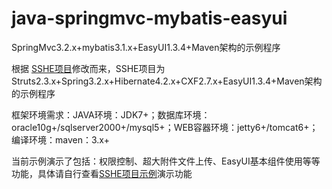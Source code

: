 # java-springmvc-mybatis-easyui

SpringMvc3.2.x+mybatis3.1.x+EasyUI1.3.4+Maven架构的示例程序

根据 [SSHE项目](http://sshe.jeasyuicn.com/)修改而来，SSHE项目为Struts2.3.x+Spring3.2.x+Hibernate4.2.x+CXF2.7.x+EasyUI1.3.4+Maven架构的示例程序

框架环境需求：JAVA环境：JDK7+；数据库环境：oracle10g+/sqlserver2000+/mysql5+；WEB容器环境：jetty6+/tomcat6+；编译环境：maven：3.x+

当前示例演示了包括：权限控制、超大附件文件上传、EasyUI基本组件使用等等功能，具体请自行查看[SSHE项目示例](http://sshe.jeasyuicn.com/)演示功能 
